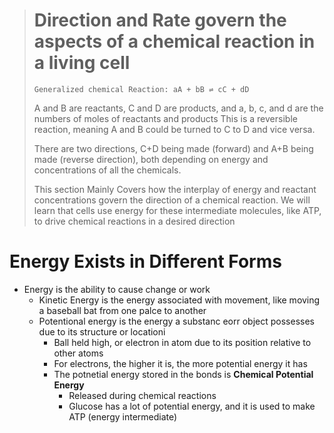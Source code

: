 > # Direction and Rate govern the aspects of a chemical reaction in a living cell
>
> `Generalized chemical Reaction: aA + bB ⇌ cC + dD`
>
> A and B are reactants, C and D are products, and a, b, c, and d are the numbers of moles of reactants and products
> This is a reversible reaction, meaning A and B could be turned to C to D and vice versa.
>
> There are two directions, C+D being made (forward) and A+B being made (reverse direction), both depending on energy and concentrations of all the chemicals.
>
> This section Mainly Covers how the interplay of energy and reactant concentrations govern the direction of a chemical reaction. We will learn that cells use energy for these intermediate molecules, like ATP, to drive chemical reactions in a desired direction

# Energy Exists in Different Forms
  - Energy is the ability to cause change or work
    - Kinetic Energy is the energy associated with movement, like moving a baseball bat from one palce to another
    - Potentional energy is the energy a substanc eorr object possesses due to its structure or locationi
      - Ball held high, or electron in atom due to its position relative to other atoms
      - For electrons, the higher it is, the more potential energy it has
      - The potnetial energy stored in the bonds is **Chemical Potential Energy**
        - Released during chemical reactions
        - Glucose has a lot of potential energy, and it is used to make ATP (energy intermediate)
